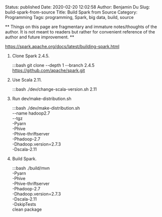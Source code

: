 Status: published
Date: 2020-02-20 12:02:58
Author: Benjamin Du
Slug: build-spark-from-source
Title: Build Spark from Source
Category: Programming
Tags: programming, Spark, big data, build, source

**
Things on this page are fragmentary and immature notes/thoughts of the author.
It is not meant to readers but rather for convenient reference of the author and future improvement.
**

https://spark.apache.org/docs/latest/building-spark.html

1. Clone Spark 2.4.5.

    :::bash
    git clone --depth 1 --branch 2.4.5 https://github.com/apache/spark.git

2. Use Scala 2.11.

    :::bash
    ./dev/change-scala-version.sh 2.11

3. Run dev/make-distribution.sh

    :::bash
    ./dev/make-distribution.sh \
        --name hadoop2.7 \
        --tgz \
        -Pyarn \
        -Phive \
        -Phive-thriftserver \
        -Phadoop-2.7 \
        -Dhadoop.version=2.7.3 \
        -Dscala-2.11

4. Build Spark.
    
    :::bash
    ./build/mvn \
        -Pyarn \
        -Phive \
        -Phive-thriftserver \
        -Phadoop-2.7 \
        -Dhadoop.version=2.7.3 \
        -Dscala-2.11 \
        -DskipTests \
        clean package

